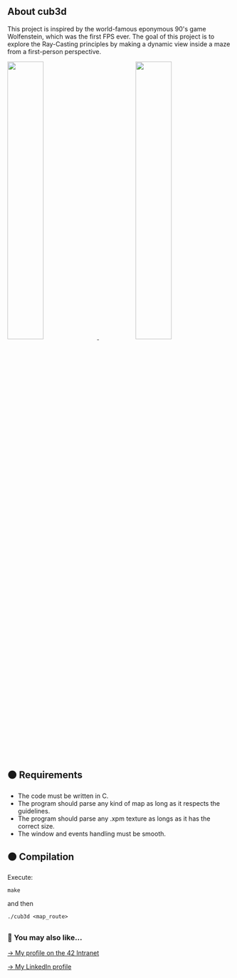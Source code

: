 ## About cub3d

This project is inspired by the world-famous eponymous 90's game Wolfenstein, which was the first FPS ever. The goal of this project is to explore the Ray-Casting principles by making a dynamic view inside a maze from a first-person perspective.

<div>
  <a href="https://github.com/mgimon/42repo/blob/master/cub3d/gifs/cheese_maze.gif">
    <img src="https://github.com/mgimon/42repo/raw/master/cub3d/gifs/cheese_maze.gif" width="40%">
  </a>
  &nbsp;&nbsp;&nbsp;&nbsp;&nbsp;&nbsp;&nbsp;&nbsp;&nbsp;&nbsp;&nbsp;&nbsp;&nbsp;&nbsp;&nbsp;&nbsp;&nbsp;&nbsp;&nbsp;&nbsp;
  <a href="https://github.com/mgimon/42repo/blob/master/fractol/gifs/subject_map.gif">
    <img src="https://github.com/mgimon/42repo/raw/master/cub3d/gifs/subject_map.gif" width="40%">
  </a>
</div>

## 🟠 Requirements

- The code must be written in C.
- The program should parse any kind of map as long as it respects the guidelines.
- The program should parse any .xpm texture as longs as it has the correct size.
- The window and events handling must be smooth.

## 🟠 Compilation

Execute:

```
make
```

and then

```
./cub3d <map_route>
```

##

### 🔄 You may also like...
[-> My profile on the 42 Intranet](https://profile.intra.42.fr/users/mgimon-c)

[-> My LinkedIn profile](https://www.linkedin.com/in/mgimon-c/)
